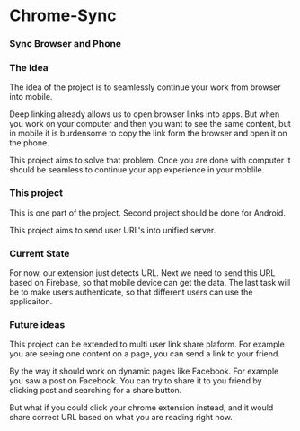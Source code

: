 # Chrome-Sync
### Sync Browser and Phone

### The Idea

The idea of the project is to seamlessly continue your work from browser into mobile. 

Deep linking already allows us to open browser links into apps. 
But when you work on your computer and then you want to see the same content, but in mobile
it is burdensome to copy the link form the browser and open it on the phone. 

This project aims to solve that problem. 
Once you are done with computer it should be seamless to continue your app experience in your moblile. 

### This project
This is one part of the project. 
Second project should be done for Android. 

This project aims to send user URL's into unified server. 

### Current State
For now, our extension just detects URL. 
Next we need to send this URL based on Firebase, so that mobile device can get the data. 
The last task will be to make users authenticate, so that different users can use the applicaiton.  

### Future ideas
This project can be extended to multi user link share plaform. 
For example you are seeing one content on a page, you can send a link to your friend. 

By the way it should work on dynamic pages like Facebook. 
For example you saw a post on Facebook. 
You can try to share it to you friend by clicking post and searching for a share button. 

But what if you could click your chrome extension instead, and it would share correct URL 
based on what you are reading right now. 
